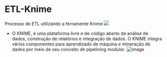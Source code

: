 # ETL-Knime
Processo de ETL utilizando a ferramente Knime
<img src="https://www.garciareal.com/wp-content/uploads/2018/08/knime.jpg">
- O KNIME, é uma plataforma livre e de código aberto de análise de dados, construção de relatórios e integração de dados. O KNIME integra vários componentes para aprendizado de máquina e mineração de dados por meio de seu conceito de pipelining modular.
![image](https://user-images.githubusercontent.com/72771600/190544248-a2ce0d8b-fe9b-4e32-848e-0cb6eefc8537.png)
